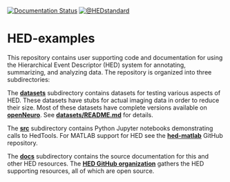 [![Documentation Status](https://readthedocs.org/projects/hed-examples/badge/?version=latest)](https://www.hed-resources.org/en/latest/?badge=latest)
[![@HEDstandard](http://img.shields.io/twitter/follow/hedstandard.svg?style=social)](https://twitter.com/HEDstandard)

# HED-examples
This repository contains user supporting code and documentation
for using the Hierarchical Event Descriptor (HED) system for
annotating, summarizing, and analyzing data.
The repository is organized into three subdirectories:

The [**datasets**](https://github.com/hed-standard/hed-examples/tree/main/datasets)
subdirectory contains datasets for testing various aspects of HED.
These datasets have stubs for actual imaging data in order to reduce their size.
Most of these datasets have complete versions available on 
[**openNeuro**](https://openneuro.org/).
See [**datasets/README.md**](./datasets/README.md) for details.

The [**src**](https://github.com/hed-standard/hed-examples/tree/main/hedcode)
subdirectory contains Python Jupyter notebooks demonstrating calls to HedTools.
For MATLAB support for HED see the [**hed-matlab**](https://github.com/hed-standard/hed-matlab)
GitHub repository.

The [**docs**](https://github.com/hed-standard/hed-examples/tree/main/docs)
subdirectory contains the source documentation for this and other HED resources.
The [**HED GitHub organization**](https://github.com/hed-standard/)
gathers the HED supporting resources, all of which are open source.


